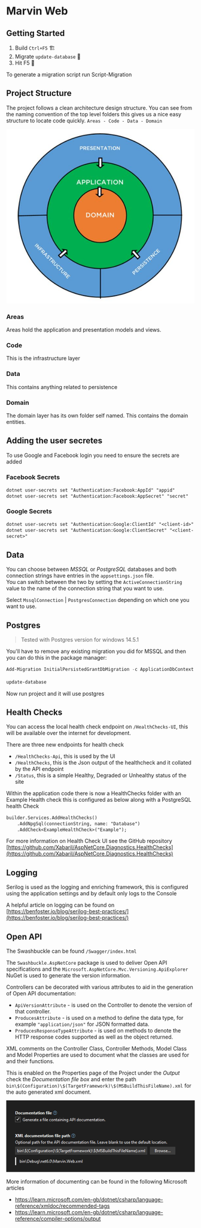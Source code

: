 # Marvin Web

## Getting Started

1. Build `Ctrl+F5` 🏗
2. Migrate `update-database` 📅
3. Hit F5 🚀

To generate a migration script run Script-Migration

## Project Structure

The project follows a clean architecture design structure. You can see from the naming convention of the top level folders this gives us a nice easy structure to locate code quickly. `Areas - Code - Data - Domain`

![clean-architecture.jpg](./docs/.img/clean-architecture.jpg)

### Areas

Areas hold the application and presentation models and views.

### Code

This is the infrastructure layer

### Data

This contains anything related to persistence

### Domain

The domain layer has its own folder self named. This contains the domain entities.


## Adding the user secretes

To use Google and Facebook login you need to ensure the secrets are added

### Facebook Secrets

```
dotnet user-secrets set "Authentication:Facebook:AppId" "appid"
dotnet user-secrets set "Authentication:Facebook:AppSecret" "secret"
```

### Google Secrets

```
dotnet user-secrets set "Authentication:Google:ClientId" "<client-id>"
dotnet user-secrets set "Authentication:Google:ClientSecret" "<client-secret>"
```

## Data

You can choose between *MSSQL* or *PostgreSQL* databases and both connection strings have entries in the `appsettings.json` file.   
You can switch between the two by setting the `ActiveConnectionString` value to the name of the connection string that you want to use.

Select `MssqlConnection` | `PostgresConnection` depending on which one you want to use.


## Postgres

> Tested with Postgres version for windows 14.5.1

You'll have to remove any existing migration you did for MSSQL and then you can do this in the package manager:

```powershell
Add-Migration InitialPersistedGrantDbMigration -c ApplicationDbContext -o Data/Migrations

update-database
```

Now run project and it will use postgres

## Health Checks

You can access the local health check endpoint on `/HealthChecks-UI`, this will be available over the internet for development.

There are three new endpoints for health check
* `/HealthChecks-Api`, this is used by the UI
* `/HealthChecks`, this is the Json output of the healthcheck and it collated by the API endpoint
* `/Status`, this is a simple Healthy, Degraded or Unhealthy status of the site

Within the application code there is now a HealthChecks folder with an Example Health check this is configured as below along with a PostgreSQL health Check

```
builder.Services.AddHealthChecks()
    .AddNpgSql(connectionString, name: "Database")
    .AddCheck<ExampleHealthCheck>("Example");
```

For more information on Health Check UI see the GitHub repository [https://github.com/Xabaril/AspNetCore.Diagnostics.HealthChecks](https://github.com/Xabaril/AspNetCore.Diagnostics.HealthChecks)

## Logging

Serilog is used as the logging and enriching framework, this is configured using the application settings and by default only logs to the Console

A helpful article on logging can be found on [https://benfoster.io/blog/serilog-best-practices/](https://benfoster.io/blog/serilog-best-practices/)

## Open API

The Swashbuckle can be found `/Swagger/index.html`

The `Swashbuckle.AspNetCore` package is used to deliver Open API specifications and the `Microsoft.AspNetCore.Mvc.Versioning.ApiExplorer` NuGet is used to generate the version information. 

Controllers can be decorated with various attributes to aid in the generation of Open API documentation:
* `ApiVersionAttribute` - is used on the Controller to denote the version of that controller.
* `ProducesAttribute` - is used on a method to define the data type, for example `"application/json"` for JSON formatted data.
* `ProducesResponseTypeAttribute` - is used on methods to denote the HTTP response codes supported as well as the object returned.

XML comments on the Controller Class, Controller Methods, Model Class and Model Properties are used to document what the classes are used for and their functions.  

This is enabled on the Properties page of the Project under the *Output* check the *Documentation file box* and enter the path `bin\$(Configuration)\$(TargetFramework)\$(MSBuildThisFileName).xml` for the auto generated xml document.

![vs-documentation-properties.png](./docs/.img/vs-documentation-properties.png)

More information of documenting can be found in the following Microsoft articles
* https://learn.microsoft.com/en-gb/dotnet/csharp/language-reference/xmldoc/recommended-tags
* https://learn.microsoft.com/en-gb/dotnet/csharp/language-reference/compiler-options/output